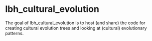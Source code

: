 
<!-- README.md is generated from README.Rmd. Please edit that file -->
lbh\_cultural\_evolution
========================

<!-- badges: start -->
<!-- badges: end -->
The goal of lbh\_cultural\_evolution is to host (and share) the code for creating cultural evolution trees and looking at (cultural) evolutionary patterns.
